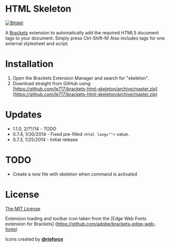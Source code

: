 # HTML Skeleton #

[![Bitdeli](https://d2weczhvl823v0.cloudfront.net/le717/brackets-html-skeleton/trend.png)](https://bitdeli.com/free)

A [Brackets](http://brackets.io) extension to automatically add the required HTML5 document tags to your document.
Simply press Ctrl-Shift-N! Also includes tags for one external stylesheet and script.

# Installation #

1. Open the Brackets Extension Manager and search for "skeleton".
2. Download straight from GitHub using [https://github.com/le717/brackets-html-skeleton/archive/master.zip](https://github.com/le717/brackets-html-skeleton/archive/master.zip)

# Updates #

* 1.1.0, 2/??/14 - _TODO_
* 0.7.4, 1/30/2014 - Fixed pre-filled `<html lang="">` value.
* 0.7.3, 1/25/2014 - Initial release

# TODO #

* Create a _new_ file with skeleton when command is activated

# License #

[The MIT License](LICENSE.md)

Extension loading and toolbar icon taken from the [Edge Web Fonts extension for Brackets]
(https://github.com/adobe/brackets-edge-web-fonts)

Icons created by [**@rioforce**](http://rioforce.WordPress.com)
